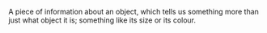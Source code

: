 A piece of information about an object, which tells us something more
than just what object it is; something like its size or its colour.
